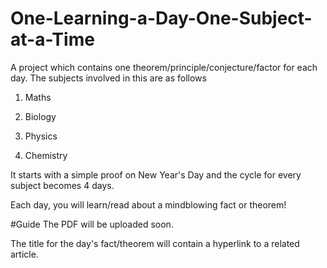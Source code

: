 # One-Learning-a-Day-One-Subject-at-a-Time
A project which contains one theorem/principle/conjecture/factor for each day.
The subjects involved in this are as follows

1) Maths

2) Biology

3) Physics

4) Chemistry

It starts with a simple proof on New Year's Day and the cycle for every subject becomes 4 days.

Each day, you will learn/read about a mindblowing fact or theorem!

#Guide
The PDF will be uploaded soon.

The title for the day's fact/theorem will contain a hyperlink to a related article.
